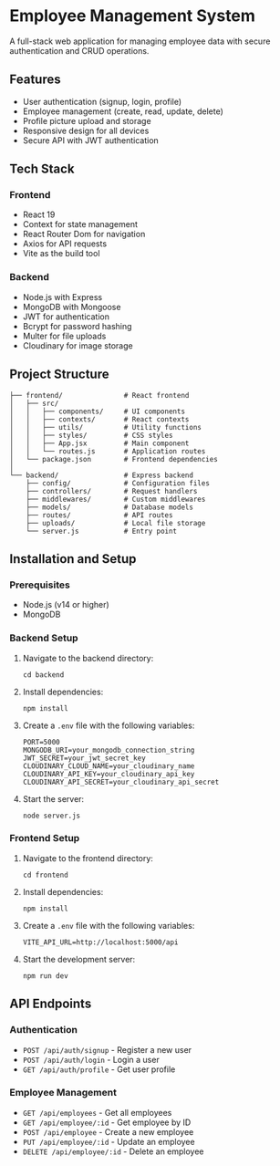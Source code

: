 # Employee Management System

A full-stack web application for managing employee data with secure authentication and CRUD operations.

## Features

- User authentication (signup, login, profile)
- Employee management (create, read, update, delete)
- Profile picture upload and storage
- Responsive design for all devices
- Secure API with JWT authentication

## Tech Stack

### Frontend
- React 19
- Context for state management
- React Router Dom for navigation
- Axios for API requests
- Vite as the build tool

### Backend
- Node.js with Express
- MongoDB with Mongoose
- JWT for authentication
- Bcrypt for password hashing
- Multer for file uploads
- Cloudinary for image storage

## Project Structure

```
├── frontend/               # React frontend
│   ├── src/
│   │   ├── components/     # UI components
│   │   ├── contexts/       # React contexts
│   │   ├── utils/          # Utility functions
│   │   ├── styles/         # CSS styles
│   │   ├── App.jsx         # Main component
│   │   └── routes.js       # Application routes
│   └── package.json        # Frontend dependencies
│
└── backend/                # Express backend
    ├── config/             # Configuration files
    ├── controllers/        # Request handlers
    ├── middlewares/        # Custom middlewares
    ├── models/             # Database models
    ├── routes/             # API routes
    ├── uploads/            # Local file storage
    └── server.js           # Entry point
```

## Installation and Setup

### Prerequisites
- Node.js (v14 or higher)
- MongoDB

### Backend Setup
1. Navigate to the backend directory:
   ```
   cd backend
   ```
2. Install dependencies:
   ```
   npm install
   ```
3. Create a `.env` file with the following variables:
   ```
   PORT=5000
   MONGODB_URI=your_mongodb_connection_string
   JWT_SECRET=your_jwt_secret_key
   CLOUDINARY_CLOUD_NAME=your_cloudinary_name
   CLOUDINARY_API_KEY=your_cloudinary_api_key
   CLOUDINARY_API_SECRET=your_cloudinary_api_secret
   ```
4. Start the server:
   ```
   node server.js
   ```

### Frontend Setup
1. Navigate to the frontend directory:
   ```
   cd frontend
   ```
2. Install dependencies:
   ```
   npm install
   ```
3. Create a `.env` file with the following variables:
   ```
   VITE_API_URL=http://localhost:5000/api
   ```
4. Start the development server:
   ```
   npm run dev
   ```

## API Endpoints

### Authentication
- `POST /api/auth/signup` - Register a new user
- `POST /api/auth/login` - Login a user
- `GET /api/auth/profile` - Get user profile

### Employee Management
- `GET /api/employees` - Get all employees
- `GET /api/employee/:id` - Get employee by ID
- `POST /api/employee` - Create a new employee
- `PUT /api/employee/:id` - Update an employee
- `DELETE /api/employee/:id` - Delete an employee


 

